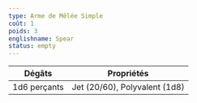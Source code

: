 ```yaml
---
type: Arme de Mêlée Simple
coût: 1
poids: 3
englishname: Spear
status: empty
---
```


| Dégâts       | Propriétés                    |
| ------------ | ----------------------------- |
| 1d6 perçants | Jet (20/60), Polyvalent (1d8) |
